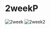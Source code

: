 # 2weekP

![2week](https://github.com/onlySaying/2weekP/assets/48788534/64a5c7e9-5147-496f-baed-e3d53d9f022a)
![2week2](https://github.com/onlySaying/2weekP/assets/48788534/1e3d71f3-e0f5-4a7f-85b2-65726031a9cc)
